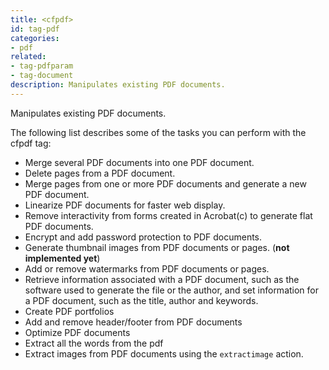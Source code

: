 ```yaml
---
title: <cfpdf>
id: tag-pdf
categories:
- pdf
related:
- tag-pdfparam
- tag-document
description: Manipulates existing PDF documents.
---
```


Manipulates existing PDF documents.

The following list describes some of the tasks you can perform with the cfpdf tag:

- Merge several PDF documents into one PDF document.
- Delete pages from a PDF document.
- Merge pages from one or more PDF documents and generate a new PDF document.
- Linearize PDF documents for faster web display.
- Remove interactivity from forms created in Acrobat(c) to generate flat PDF documents.
- Encrypt and add password protection to PDF documents.
- Generate thumbnail images from PDF documents or pages. (**not implemented yet**)
- Add or remove watermarks from PDF documents or pages.
- Retrieve information associated with a PDF document, such as the software used to generate the file or the author, and set information for a PDF document, such as the title, author and keywords.
- Create PDF portfolios
- Add and remove header/footer from PDF documents
- Optimize PDF documents
- Extract all the words from the pdf
- Extract images from PDF documents using the `extractimage` action.